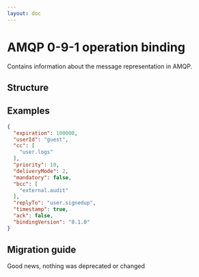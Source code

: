 ```yaml
---
layout: doc
---
```


<script setup lang="ts">
import {JsonViewer} from "vue3-json-viewer";
import "vue3-json-viewer/dist/index.css";

const schema = {
  "$schema": "http://json-schema.org/draft-07/schema#",
  "$id": "http://asyncapi.com/bindings/amqp/0.1.0/operation.json",
  "title": "AMQP operation bindings object",
  "description": "This object contains information about the operation representation in AMQP.",
  "type": "object",
  "additionalProperties": false,
  "patternProperties": {
    "^x-[\\w\\d\\.\\x2d_]+$": {
      "$ref": "http://asyncapi.com/definitions/3.0.0/specificationExtension.json"
    }
  },
  "properties": {
    "expiration": {
      "type": "integer",
      "minimum": 0,
      "description": "TTL (Time-To-Live) for the message. It MUST be greater than or equal to zero."
    },
    "userId": {
      "type": "string",
      "description": "Identifies the user who has sent the message."
    },
    "cc": {
      "type": "array",
      "items": {
        "type": "string"
      },
      "description": "The routing keys the message should be routed to at the time of publishing."
    },
    "priority": {
      "type": "integer",
      "description": "A priority for the message."
    },
    "deliveryMode": {
      "type": "integer",
      "enum": [1,2],
      "description": "Delivery mode of the message. Its value MUST be either 1 (transient) or 2 (persistent)."
    },
    "mandatory": {
      "type": "boolean",
      "description": "Whether the message is mandatory or not."
    },
    "bcc": {
      "type": "array",
      "items": {
        "type": "string"
      },
      "description": "Like cc but consumers will not receive this information."
    },
    "replyTo": {
      "type": "string",
      "description": "Name of the queue where the consumer should send the response."
    },
    "timestamp": {
      "type": "boolean",
      "description": "Whether the message should include a timestamp or not."
    },
    "ack": {
      "type": "boolean",
      "description": "Whether the consumer should ack the message or not."
    },
    "bindingVersion": {
      "type": "string",
      "enum": [
        "0.1.0"
      ],
      "description": "The version of this binding. If omitted, \"latest\" MUST be assumed."
    }
  },
  "examples": [
    {
      "expiration": 100000,
      "userId": "guest",
      "cc": [
        "user.logs"
      ],
      "priority": 10,
      "deliveryMode": 2,
      "mandatory": false,
      "bcc": [
        "external.audit"
      ],
      "replyTo": "user.signedup",
      "timestamp": true,
      "ack": false,
      "bindingVersion": "0.1.0"
    }
  ]
};
</script>

# AMQP 0-9-1 operation binding

Contains information about the message representation in AMQP.

## Structure

<JsonViewer :value="schema" copyable theme="dark"/>

## Examples

```json
{
  "expiration": 100000,
  "userId": "guest",
  "cc": [
    "user.logs"
  ],
  "priority": 10,
  "deliveryMode": 2,
  "mandatory": false,
  "bcc": [
    "external.audit"
  ],
  "replyTo": "user.signedup",
  "timestamp": true,
  "ack": false,
  "bindingVersion": "0.1.0"
}
```

## Migration guide

Good news, nothing was deprecated or changed